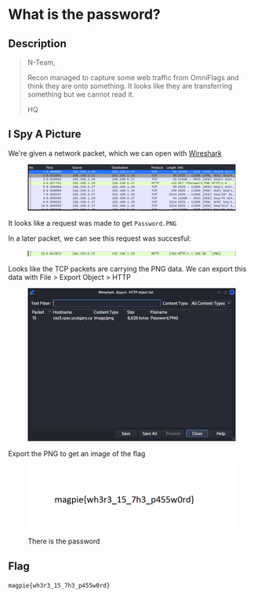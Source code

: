 # What is the password?

## Description

> N-Team,
>
> Recon managed to capture some web traffic from OmniFlags and think they are onto something. It looks like they are transferring something but we cannot read it.
>
> HQ

## I Spy A Picture

We're given a network packet, which we can open with [Wireshark](https://www.wireshark.org/)

<figure><img src="../../.gitbook/assets/image (1) (4).png" alt=""><figcaption></figcaption></figure>

It looks like a request was made to get `Password.PNG`

In a later packet, we can see this request was succesful:

<figure><img src="../../.gitbook/assets/image (2) (4).png" alt=""><figcaption></figcaption></figure>

Looks like the TCP packets are carrying the PNG data. We can export this data with File > Export Object >  HTTP

<figure><img src="../../.gitbook/assets/image (8) (4).png" alt=""><figcaption></figcaption></figure>

Export the PNG to get an image of the flag

<figure><img src="../../.gitbook/assets/image (5) (1) (2).png" alt=""><figcaption><p>There is the password</p></figcaption></figure>

## Flag

`magpie{wh3r3_15_7h3_p455w0rd}`
